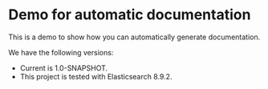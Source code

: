 <!-- 
This file is automatically generated. 
Please edit the source at src/main/documentation
-->
# Demo for automatic documentation

This is a demo to show how you can automatically generate documentation.

We have the following versions:

* Current is 1.0-SNAPSHOT.
* This project is tested with Elasticsearch 8.9.2.

